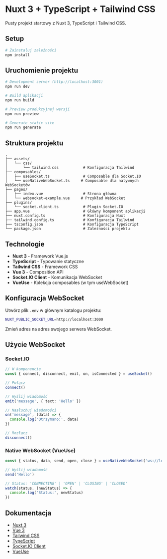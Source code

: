# Nuxt 3 + TypeScript + Tailwind CSS

Pusty projekt startowy z Nuxt 3, TypeScript i Tailwind CSS.

## Setup

```bash
# Zainstaluj zależności
npm install
```

## Uruchomienie projektu

```bash
# Development server (http://localhost:3001)
npm run dev

# Build aplikacji
npm run build

# Preview produkcyjnej wersji
npm run preview

# Generate static site
npm run generate
```

## Struktura projektu

```
.
├── assets/
│   └── css/
│       └── tailwind.css           # Konfiguracja Tailwind
├── composables/
│   ├── useSocket.ts               # Composable dla Socket.IO
│   └── useNativeWebSocket.ts     # Composable dla natywnych WebSocketów
├── pages/
│   ├── index.vue                  # Strona główna
│   └── websocket-example.vue     # Przykład WebSocket
├── plugins/
│   └── socket.client.ts           # Plugin Socket.IO
├── app.vue                        # Główny komponent aplikacji
├── nuxt.config.ts                 # Konfiguracja Nuxt
├── tailwind.config.ts             # Konfiguracja Tailwind
├── tsconfig.json                  # Konfiguracja TypeScript
└── package.json                   # Zależności projektu
```

## Technologie

- **Nuxt 3** - Framework Vue.js
- **TypeScript** - Typowanie statyczne
- **Tailwind CSS** - Framework CSS
- **Vue 3** - Composition API
- **Socket.IO Client** - Komunikacja WebSocket
- **VueUse** - Kolekcja composables (w tym useWebSocket)

## Konfiguracja WebSocket

Utwórz plik `.env` w głównym katalogu projektu:

```bash
NUXT_PUBLIC_SOCKET_URL=http://localhost:3000
```

Zmień adres na adres swojego serwera WebSocket.

## Użycie WebSocket

### Socket.IO

```typescript
// W komponencie
const { connect, disconnect, emit, on, isConnected } = useSocket()

// Połącz
connect()

// Wyślij wiadomość
emit('message', { text: 'Hello' })

// Nasłuchuj wiadomości
on('message', (data) => {
  console.log('Otrzymano:', data)
})

// Rozłącz
disconnect()
```

### Native WebSocket (VueUse)

```typescript
const { status, data, send, open, close } = useNativeWebSocket('ws://localhost:8080')

// Wyślij wiadomość
send('Hello')

// Status: 'CONNECTING' | 'OPEN' | 'CLOSING' | 'CLOSED'
watch(status, (newStatus) => {
  console.log('Status:', newStatus)
})
```

## Dokumentacja

- [Nuxt 3](https://nuxt.com/docs)
- [Vue 3](https://vuejs.org/)
- [Tailwind CSS](https://tailwindcss.com/docs)
- [TypeScript](https://www.typescriptlang.org/)
- [Socket.IO Client](https://socket.io/docs/v4/client-api/)
- [VueUse](https://vueuse.org/)

